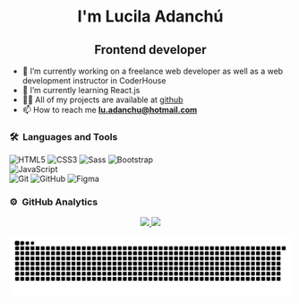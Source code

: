 <h1 align="center">I'm Lucila Adanchú</h1>
<h2 align="center">Frontend developer</h2>

- 🔭 I’m currently working on a freelance web developer as well as a web development instructor in CoderHouse
- 🌱 I’m currently learning React.js
- 👨‍💻 All of my projects are available at [github](https://github.com/Luadanchu?tab=repositories)
- 📫 How to reach me **lu.adanchu@hotmail.com**


### 🛠 &nbsp;Languages and Tools

![HTML5](https://img.shields.io/badge/-HTML5-%23E44D27?style=for-the-badge&logo=html5&logoColor=ffffff)
![CSS3](https://img.shields.io/badge/-CSS3-%231572B6?style=for-the-badge&logo=css3)
![Sass](https://img.shields.io/badge/-Sass-%23CC6699?style=for-the-badge&logo=sass&logoColor=ffffff)
![Bootstrap](https://img.shields.io/badge/bootstrap-%23563D7C.svg?style=for-the-badge&logo=bootstrap&logoColor=white)
<br>
![JavaScript](https://img.shields.io/badge/-JavaScript-%23F7DF1C?style=for-the-badge&logo=javascript&logoColor=000000&labelColor=%23F7DF1C&color=%23FFCE5A)
<br>
![Git](https://img.shields.io/badge/-Git-%23F05032?style=for-the-badge&logo=git&logoColor=%23ffffff)
![GitHub](https://img.shields.io/badge/-GitHub-181717?style=for-the-badge&logo=github)
![Figma](https://img.shields.io/badge/figma-%23F24E1E.svg?style=for-the-badge&logo=figma&logoColor=white)


### ⚙️ &nbsp;GitHub Analytics

<p align="center">
<a href="https://github.com/Luadanchu">
  <img height="180em" src="https://github-readme-stats-eight-theta.vercel.app/api?username=Luadanchu&show_icons=true&theme=algolia&include_all_commits=true&count_private=true"/>
  <img height="180em" src="https://github-readme-stats-eight-theta.vercel.app/api/top-langs/?username=bickkysahani&layout=compact&langs_count=8&theme=algolia"/>
</a>
</p>

![Snake animation](https://github.com/Luadanchu/Luadanchu/blob/main/github-contribution-grid-snake.svg)
<!--
**Luadanchu/Luadanchu** is a ✨ _special_ ✨ repository because its `README.md` (this file) appears on your GitHub profile.
